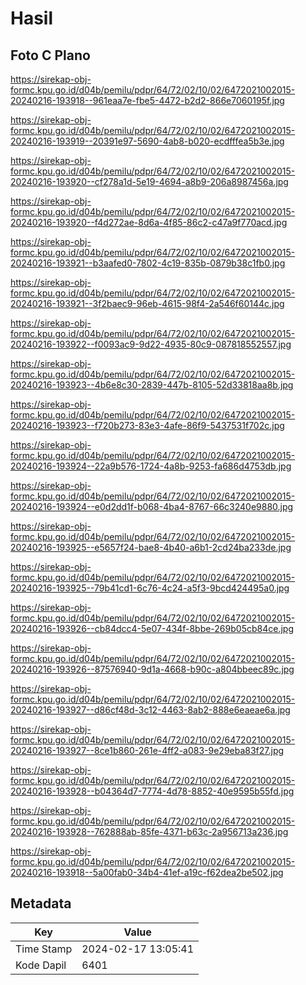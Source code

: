 # Hasil

## Foto C Plano

https://sirekap-obj-formc.kpu.go.id/d04b/pemilu/pdpr/64/72/02/10/02/6472021002015-20240216-193918--961eaa7e-fbe5-4472-b2d2-866e7060195f.jpg

https://sirekap-obj-formc.kpu.go.id/d04b/pemilu/pdpr/64/72/02/10/02/6472021002015-20240216-193919--20391e97-5690-4ab8-b020-ecdfffea5b3e.jpg

https://sirekap-obj-formc.kpu.go.id/d04b/pemilu/pdpr/64/72/02/10/02/6472021002015-20240216-193920--cf278a1d-5e19-4694-a8b9-206a8987456a.jpg

https://sirekap-obj-formc.kpu.go.id/d04b/pemilu/pdpr/64/72/02/10/02/6472021002015-20240216-193920--f4d272ae-8d6a-4f85-86c2-c47a9f770acd.jpg

https://sirekap-obj-formc.kpu.go.id/d04b/pemilu/pdpr/64/72/02/10/02/6472021002015-20240216-193921--b3aafed0-7802-4c19-835b-0879b38c1fb0.jpg

https://sirekap-obj-formc.kpu.go.id/d04b/pemilu/pdpr/64/72/02/10/02/6472021002015-20240216-193921--3f2baec9-96eb-4615-98f4-2a546f60144c.jpg

https://sirekap-obj-formc.kpu.go.id/d04b/pemilu/pdpr/64/72/02/10/02/6472021002015-20240216-193922--f0093ac9-9d22-4935-80c9-087818552557.jpg

https://sirekap-obj-formc.kpu.go.id/d04b/pemilu/pdpr/64/72/02/10/02/6472021002015-20240216-193923--4b6e8c30-2839-447b-8105-52d33818aa8b.jpg

https://sirekap-obj-formc.kpu.go.id/d04b/pemilu/pdpr/64/72/02/10/02/6472021002015-20240216-193923--f720b273-83e3-4afe-86f9-5437531f702c.jpg

https://sirekap-obj-formc.kpu.go.id/d04b/pemilu/pdpr/64/72/02/10/02/6472021002015-20240216-193924--22a9b576-1724-4a8b-9253-fa686d4753db.jpg

https://sirekap-obj-formc.kpu.go.id/d04b/pemilu/pdpr/64/72/02/10/02/6472021002015-20240216-193924--e0d2dd1f-b068-4ba4-8767-66c3240e9880.jpg

https://sirekap-obj-formc.kpu.go.id/d04b/pemilu/pdpr/64/72/02/10/02/6472021002015-20240216-193925--e5657f24-bae8-4b40-a6b1-2cd24ba233de.jpg

https://sirekap-obj-formc.kpu.go.id/d04b/pemilu/pdpr/64/72/02/10/02/6472021002015-20240216-193925--79b41cd1-6c76-4c24-a5f3-9bcd424495a0.jpg

https://sirekap-obj-formc.kpu.go.id/d04b/pemilu/pdpr/64/72/02/10/02/6472021002015-20240216-193926--cb84dcc4-5e07-434f-8bbe-269b05cb84ce.jpg

https://sirekap-obj-formc.kpu.go.id/d04b/pemilu/pdpr/64/72/02/10/02/6472021002015-20240216-193926--87576940-9d1a-4668-b90c-a804bbeec89c.jpg

https://sirekap-obj-formc.kpu.go.id/d04b/pemilu/pdpr/64/72/02/10/02/6472021002015-20240216-193927--d86cf48d-3c12-4463-8ab2-888e6eaeae6a.jpg

https://sirekap-obj-formc.kpu.go.id/d04b/pemilu/pdpr/64/72/02/10/02/6472021002015-20240216-193927--8ce1b860-261e-4ff2-a083-9e29eba83f27.jpg

https://sirekap-obj-formc.kpu.go.id/d04b/pemilu/pdpr/64/72/02/10/02/6472021002015-20240216-193928--b04364d7-7774-4d78-8852-40e9595b55fd.jpg

https://sirekap-obj-formc.kpu.go.id/d04b/pemilu/pdpr/64/72/02/10/02/6472021002015-20240216-193928--762888ab-85fe-4371-b63c-2a956713a236.jpg

https://sirekap-obj-formc.kpu.go.id/d04b/pemilu/pdpr/64/72/02/10/02/6472021002015-20240216-193918--5a00fab0-34b4-41ef-a19c-f62dea2be502.jpg


## Metadata

| Key        | Value               |
| ---------- | ------------------- |
| Time Stamp | 2024-02-17 13:05:41 |
| Kode Dapil | 6401                |



